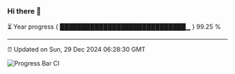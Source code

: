 ### Hi there 👋

⏳ Year progress { █████████████████████████████▁ } 99.25 %

---

⏰ Updated on Sun, 29 Dec 2024 06:28:30 GMT

![Progress Bar CI](https://github.com/ZhaoGui/ZhaoGui/workflows/Progress%20Bar%20CI/badge.svg)
